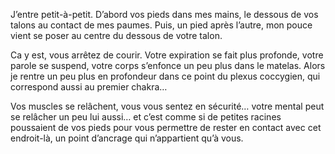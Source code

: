 J’entre petit-à-petit. D’abord vos pieds dans mes mains, le dessous de vos talons au contact de mes paumes. Puis, un pied après l’autre, mon pouce vient se poser au centre du dessous de votre talon. 

Ca y est, vous arrêtez de courir. Votre expiration se fait plus profonde, votre parole se suspend, votre corps s’enfonce un peu plus dans le matelas.
Alors je rentre un peu plus en profondeur dans ce point du plexus coccygien, qui correspond aussi au premier chakra…

Vos muscles se relâchent, vous vous sentez en sécurité… votre mental peut se relâcher un peu lui aussi… et c’est comme si de petites racines poussaient de vos pieds pour vous permettre de rester en contact avec cet endroit-là, un point d’ancrage qui n’appartient qu’à vous.
